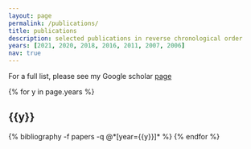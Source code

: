 ```yaml
---
layout: page
permalink: /publications/
title: publications
description: selected publications in reverse chronological order
years: [2021, 2020, 2018, 2016, 2011, 2007, 2006]
nav: true
---
```

For a full list, please see my Google scholar [page](https://scholar.google.com/citations?user=bRc87BMAAAAJ&hl=en)

<div class="publications">

{% for y in page.years %}
  <h2 class="year">{{y}}</h2>
  {% bibliography -f papers -q @*[year={{y}}]* %}
{% endfor %}

</div>
